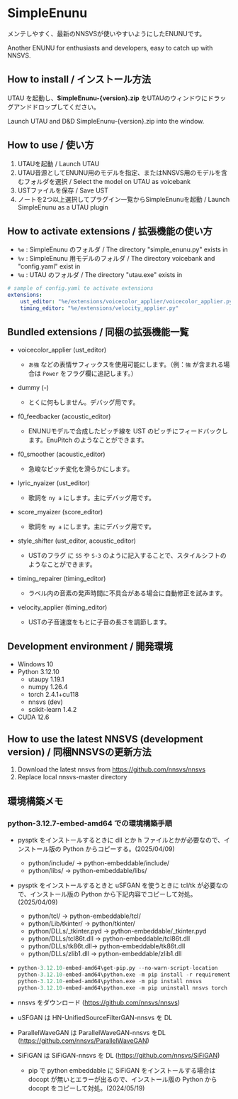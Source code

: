 # SimpleEnunu

メンテしやすく、最新のNNSVSが使いやすいようにしたENUNUです。

Another ENUNU for enthusiasts and developers, easy to catch up with NNSVS.


## How to install / インストール方法

UTAU を起動し、**SimpleEnunu-{version}.zip** をUTAUのウィンドウにドラッグアンドドロップしてください。 

Launch UTAU and D&D SimpleEnunu-{version}.zip into the window.

## How to use / 使い方
1. UTAUを起動 / Launch UTAU
2. UTAU音源としてENUNU用のモデルを指定、またはNNSVS用のモデルを含むフォルダを選択 / Select the model on UTAU as voicebank
3. USTファイルを保存 / Save UST
4. ノートを2つ以上選択してプラグイン一覧からSimpleEnunuを起動 / Launch SimpleEnunu as a UTAU plugin

## How to activate extensions / 拡張機能の使い方

- `%e` : SimpleEnunu のフォルダ / The directory "simple_enunu.py" exists in
- `%v` : SimpleEnunu 用モデルのフォルダ / The directory voicebank and "config.yaml" exist in
- `%u` : UTAU のフォルダ / The directory "utau.exe" exists in

```yaml
# sample of config.yaml to activate extensions
extensions:
    ust_editor: "%e/extensions/voicecolor_applier/voicecolor_applier.py"
    timing_editor: "%e/extensions/velocity_applier.py"
```

## Bundled extensions / 同梱の拡張機能一覧

- voicecolor_applier (ust_editor)
  - `あ強` などの表情サフィックスを使用可能にします。（例：`強` が含まれる場合は `Power` をフラグ欄に追記します。）
- dummy (-)
  - とくに何もしません。デバッグ用です。
- f0_feedbacker (acoustic_editor)
  - ENUNUモデルで合成したピッチ線を UST のピッチにフィードバックします。EnuPitch のようなことができます。

- f0_smoother (acoustic_editor)
  - 急峻なピッチ変化を滑らかにします。

- lyric_nyaizer (ust_editor)
  - 歌詞を `ny a` にします。主にデバッグ用です。
- score_myaizer (score_editor)
  - 歌詞を `my a` にします。主にデバッグ用です。

- style_shifter (ust_editor, acoustic_editor)
  - USTのフラグ に `S5` や `S-3` のように記入することで、スタイルシフトのようなことができます。

- timing_repairer (timing_editor)
  - ラベル内の音素の発声時間に不具合がある場合に自動修正を試みます。
- velocity_applier (timing_editor)
  - USTの子音速度をもとに子音の長さを調節します。


## Development environment / 開発環境

- Windows 10
- Python 3.12.10
  - utaupy 1.19.1
  - numpy 1.26.4
  - torch   2.4.1+cu118
  - nnsvs (dev)
  - scikit-learn 1.4.2
- CUDA 12.6

## How to use the latest NNSVS (development version) / 同梱NNSVSの更新方法

1. Download the latest nnsvs from https://github.com/nnsvs/nnsvs
2. Replace local nnsvs-master directory

## 環境構築メモ

### python-3.12.7-embed-amd64 での環境構築手順

- pysptk をインストールするときに dll とか h ファイルとかが必要なので、インストール版の Python からコピーする。(2025/04/09)

  - python/include/  → python-embeddable/include/
  - python/libs/  → python-embeddable/libs/

- pysptk をインストールするときと uSFGAN を使うときに tcl/tk が必要なので、インストール版の Python から下記内容でコピーして対処。(2025/04/09)

  - python/tcl/  → python-embeddable/tcl/
  - python/Lib/tkinter/ → python/tkinter/
  - python/DLLs/\_tkinter.pyd → python-embeddable/\_tkinter.pyd 
  - python/DLLs/tcl86t.dll → python-embeddable/tcl86t.dll
  - python/DLLs/tk86t.dll→ python-embeddable/tk86t.dll 
  - python/DLLs/zlib1.dll → python-embeddable/zlib1.dll

- ```python
  python-3.12.10-embed-amd64\get-pip.py --no-warn-script-location
  python-3.12.10-embed-amd64\python.exe -m pip install -r requirements.txt --no-warn-script-location
  python-3.12.10-embed-amd64\python.exe -m pip install nnsvs
  python-3.12.10-embed-amd64\python.exe -m pip uninstall nnsvs torch torchaudio torchvision -y
  ```

- nnsvs をダウンロード (https://github.com/nnsvs/nnsvs)

- uSFGAN は HN-UnifiedSourceFilterGAN-nnsvs を DL

- ParallelWaveGAN は ParallelWaveGAN-nnsvs をDL (https://github.com/nnsvs/ParallelWaveGAN)

- SiFiGAN は SiFiGAN-nnsvs を DL (https://github.com/nnsvs/SiFiGAN)

  - pip で python embeddable に SiFiGAN をインストールする場合は docopt が無いとエラーが出るので、インストール版の Python から docopt をコピーして対処。(2024/05/19)

